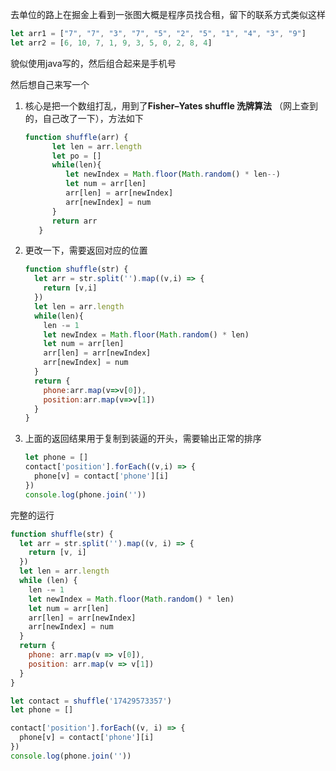 去单位的路上在掘金上看到一张图大概是程序员找合租，留下的联系方式类似这样

```javascript
let arr1 = ["7", "7", "3", "7", "5", "2", "5", "1", "4", "3", "9"]
let arr2 = [6, 10, 7, 1, 9, 3, 5, 0, 2, 8, 4]
```

貌似使用java写的，然后组合起来是手机号



然后想自己来写一个

1. 核心是把一个数组打乱，用到了**Fisher–Yates shuffle 洗牌算法** （网上查到的，自己改了一下），方法如下

   ```javascript
   function shuffle(arr) {
         let len = arr.length
         let po = []
         while(len){
            let newIndex = Math.floor(Math.random() * len--)
            let num = arr[len]
            arr[len] = arr[newIndex]
            arr[newIndex] = num
         }
         return arr
      }
   ```

2. 更改一下，需要返回对应的位置

   ```javascript
   function shuffle(str) {
     let arr = str.split('').map((v,i) => {
       return [v,i]
     })
     let len = arr.length
     while(len){
       len -= 1
       let newIndex = Math.floor(Math.random() * len)
       let num = arr[len]
       arr[len] = arr[newIndex]
       arr[newIndex] = num
     }
     return {
       phone:arr.map(v=>v[0]),
       position:arr.map(v=>v[1])
     }
   }
   ```

3. 上面的返回结果用于复制到装逼的开头，需要输出正常的排序

   ```javascript
   let phone = []
   contact['position'].forEach((v,i) => {
     phone[v] = contact['phone'][i]
   })
   console.log(phone.join(''))
   ```

   





完整的运行

```javascript
function shuffle(str) {
  let arr = str.split('').map((v, i) => {
    return [v, i]
  })
  let len = arr.length
  while (len) {
    len -= 1
    let newIndex = Math.floor(Math.random() * len)
    let num = arr[len]
    arr[len] = arr[newIndex]
    arr[newIndex] = num
  }
  return {
    phone: arr.map(v => v[0]),
    position: arr.map(v => v[1])
  }
}

let contact = shuffle('17429573357')
let phone = []

contact['position'].forEach((v, i) => {
  phone[v] = contact['phone'][i]
})
console.log(phone.join(''))
```


